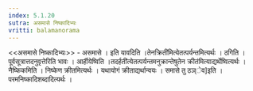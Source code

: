 ```yaml
---
index: 5.1.20
sutra: असमासे निष्कादिभ्यः
vritti: balamanorama
---
```


<<असमासे निष्कादिभ्यः>> - असमासे । इति यावदिति ।तेनक्रिती॑मित्येतत्पर्यन्तमित्यर्थः । ठगिति । पूर्वसूत्रात्तदनुवृत्तेरिति भावः । आर्हीयेष्विति ।तदर्हती॑त्येतत्पर्यन्तमनुक्रान्तेषुतेन क्रीत॑मित्याद्यर्थेष्वित्यर्थः । नैष्किकमिति । निष्केण क्रीतमित्यर्थः । यथायोगं क्रीताद्यर्थान्वयः । समासे तु ठञ्ेव]इति । परमनिष्कादिशब्दादित्यर्थः । 